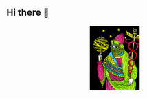 ## Hi there 👋

<div align="center">
  <img width = "23%" src="https://github.com/KTN1990/KTN1990/blob/main/107.png">
</div>

<!--
**KTN1990/KTN1990** is a ✨ _special_ ✨ repository because its `README.md` (this file) appears on your GitHub profile.

Here are some ideas to get you started:

- 🔭 I’m currently working on ...
- 🌱 I’m currently learning ...
- 👯 I’m looking to collaborate on ...
- 🤔 I’m looking for help with ...
- 💬 Ask me about ...
- 📫 How to reach me: ...
- 😄 Pronouns: ...
- ⚡ Fun fact: ...
-->
